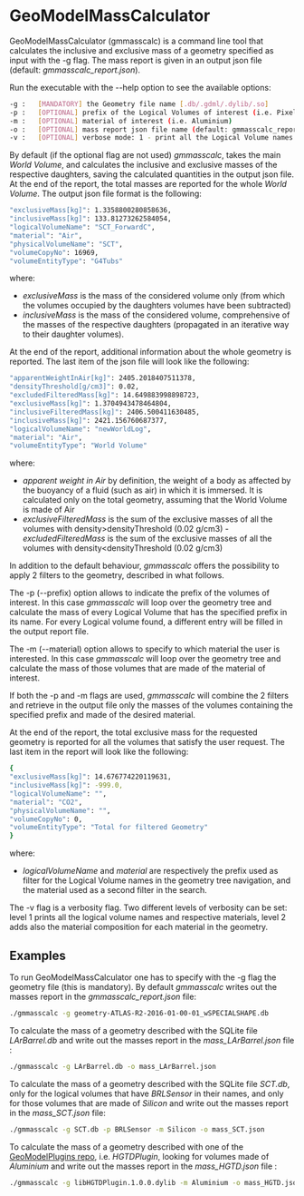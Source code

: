 # GeoModelMassCalculator

GeoModelMassCalculator (gmmasscalc) is a command line tool that calculates the inclusive and exclusive mass of a geometry specified as input with the -g flag. The mass report is given in an output json file (default: *gmmasscalc_report.json*).

Run the executable with the --help option to see the available options:

``` bash
-g :   [MANDATORY] the Geometry file name [.db/.gdml/.dylib/.so] 
-p :   [OPTIONAL] prefix of the Logical Volumes of interest (i.e. Pixel::) 
-m :   [OPTIONAL] material of interest (i.e. Aluminium) 
-o :   [OPTIONAL] mass report json file name (default: gmmasscalc_report.json)
-v :   [OPTIONAL] verbose mode: 1 - print all the Logical Volume names and materials, 2 - print materials composition (default: off)
``` 
By default (if the optional flag are not used) *gmmasscalc*, takes the main *World Volume*, and calculates the inclusive and exclusive masses of the respective daughters, saving the calculated quantities in the output json file. At the end of the report, the total masses are reported for the whole *World Volume*. The output json file format is the following:

``` bash
"exclusiveMass[kg]": 1.3358800280858636,
"inclusiveMass[kg]": 133.81273262584054,
"logicalVolumeName": "SCT_ForwardC",
"material": "Air",
"physicalVolumeName": "SCT",
"volumeCopyNo": 16969,
"volumeEntityType": "G4Tubs"
``` 
where:
- *exclusiveMass* is the mass of the considered volume only (from which the volumes occupied by the daughters volumes have been subtracted)
- *inclusiveMass* is the mass of the considered volume, comprehensive of the masses of the respective daughters (propagated in an iterative way to their daughter volumes).

At the end of the report, additional information about the whole geometry is reported. The last item of the json file will look like the following:

``` bash
"apparentWeightInAir[kg]": 2405.2018407511378,
"densityThreshold[g/cm3]": 0.02,
"excludedFilteredMass[kg]": 14.649883998898723,
"exclusiveMass[kg]": 1.3704943478464804,
"inclusiveFilteredMass[kg]": 2406.500411630485,
"inclusiveMass[kg]": 2421.156760687377,
"logicalVolumeName": "newWorldLog",
"material": "Air",
"volumeEntityType": "World Volume"
``` 
where:
- *apparent weight in Air* by definition, the weight of a body as affected by the buoyancy of a fluid (such as air) in which it is immersed. It is calculated only on the total geometry, assuming that the World Volume is made of Air
- *exclusiveFilteredMass* is the sum of the exclusive masses of all the volumes with density>densityThreshold (0.02 g/cm3)
-*excludedFilteredMass*  is the sum of the exclusive masses of all the volumes with density<densityThreshold (0.02 g/cm3)

In addition to the default behaviour, *gmmasscalc* offers the possibility to apply 2 filters to the geometry, described in what follows. 

The -p (--prefix) option allows to indicate the prefix of the volumes of interest. In this case  *gmmasscalc* will loop over the geometry tree and calculate the mass of every Logical Volume that has the specified prefix in its name. For every Logical volume found, a different entry will be filled in the output report file.

The -m (--material) option allows to specify to which material the user is interested. In this case  *gmmasscalc* will loop over the geometry tree and calculate the mass of those volumes that are made of the material of interest. 

If both the -p and -m flags are used, *gmmasscalc* will combine the 2 filters and retrieve in the output file only the masses of the volumes containing the specified prefix and made of the desired material. 

At the end of the report, the total exclusive mass for the requested geometry is  reported for all the volumes that satisfy the user request. The last item in the report will look like the following:

```bash
{
"exclusiveMass[kg]": 14.676774220119631,
"inclusiveMass[kg]": -999.0,
"logicalVolumeName": "",
"material": "CO2",
"physicalVolumeName": "",
"volumeCopyNo": 0,
"volumeEntityType": "Total for filtered Geometry"
}

```
where:
- *logicalVolumeName*  and *material* are respectively the prefix used as filter for the Logical Volume names in the geometry tree navigation, and the material used as a second filter in the search. 

The -v flag is a verbosity flag. Two different levels of verbosity can be set: level 1 prints all the logical volume names and respective materials, level 2 adds also the material composition for each material in the geometry. 

## Examples

To run GeoModelMassCalculator one has to specify with the -g flag the geometry file (this is mandatory). By default *gmmasscalc* writes out the masses report in the *gmmasscalc_report.json* file:
``` bash
./gmmasscalc -g geometry-ATLAS-R2-2016-01-00-01_wSPECIALSHAPE.db
``` 
To calculate the mass of a geometry described with the SQLite file *LArBarrel.db* and write out the masses report in the *mass_LArBarrel.json* file :
``` bash
./gmmasscalc -g LArBarrel.db -o mass_LArBarrel.json 
``` 
To calculate the mass of a geometry described with the SQLite file *SCT.db*, only for the logical volumes that have *BRLSensor* in their names, and only for those volumes that are made of *Silicon* and write out the masses report in the *mass_SCT.json* file:

``` bash
./gmmasscalc -g SCT.db -p BRLSensor -m Silicon -o mass_SCT.json 
``` 
To calculate the mass of a geometry described with one of the [GeoModelPlugins repo](https://gitlab.cern.ch/atlas/GeoModelPlugins), i.e.  *HGTDPlugin*, looking for volumes made of *Aluminium* and write out the masses report in the *mass_HGTD.json* file :
``` bash
./gmmasscalc -g libHGTDPlugin.1.0.0.dylib -m Aluminium -o mass_HGTD.json 
``` 
